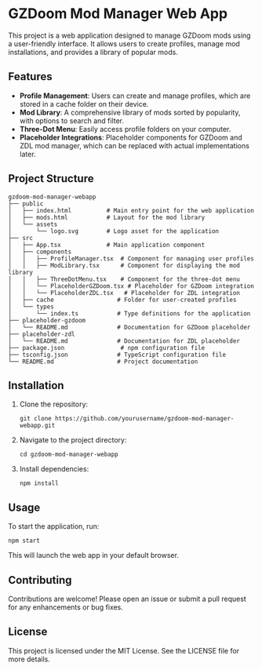# GZDoom Mod Manager Web App

This project is a web application designed to manage GZDoom mods using a user-friendly interface. It allows users to create profiles, manage mod installations, and provides a library of popular mods.

## Features

- **Profile Management**: Users can create and manage profiles, which are stored in a cache folder on their device.
- **Mod Library**: A comprehensive library of mods sorted by popularity, with options to search and filter.
- **Three-Dot Menu**: Easily access profile folders on your computer.
- **Placeholder Integrations**: Placeholder components for GZDoom and ZDL mod manager, which can be replaced with actual implementations later.

## Project Structure

```
gzdoom-mod-manager-webapp
├── public
│   ├── index.html          # Main entry point for the web application
│   ├── mods.html           # Layout for the mod library
│   └── assets
│       └── logo.svg        # Logo asset for the application
├── src
│   ├── App.tsx             # Main application component
│   ├── components
│   │   ├── ProfileManager.tsx  # Component for managing user profiles
│   │   ├── ModLibrary.tsx      # Component for displaying the mod library
│   │   ├── ThreeDotMenu.tsx    # Component for the three-dot menu
│   │   └── PlaceholderGZDoom.tsx # Placeholder for GZDoom integration
│   │   └── PlaceholderZDL.tsx   # Placeholder for ZDL integration
│   ├── cache                  # Folder for user-created profiles
│   └── types
│       └── index.ts           # Type definitions for the application
├── placeholder-gzdoom
│   └── README.md              # Documentation for GZDoom placeholder
├── placeholder-zdl
│   └── README.md              # Documentation for ZDL placeholder
├── package.json                # npm configuration file
├── tsconfig.json              # TypeScript configuration file
└── README.md                  # Project documentation
```

## Installation

1. Clone the repository:
   ```
   git clone https://github.com/yourusername/gzdoom-mod-manager-webapp.git
   ```
2. Navigate to the project directory:
   ```
   cd gzdoom-mod-manager-webapp
   ```
3. Install dependencies:
   ```
   npm install
   ```

## Usage

To start the application, run:
```
npm start
```

This will launch the web app in your default browser.

## Contributing

Contributions are welcome! Please open an issue or submit a pull request for any enhancements or bug fixes.

## License

This project is licensed under the MIT License. See the LICENSE file for more details.
